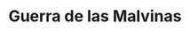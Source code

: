 ﻿---
title: "Guerra de las Malvinas"
permalink: periodes_527.html
layout: periode
dataInici: 1982-04-02
dataFi: 1982-06-14
sidebar: periodes
pares:
  - 309:
    title: "Edad Contemporánea"
    dataInici: "(1776)"

fills:
  - 801:
    title: "Batalla de Pradera del Ganso"
    dataInici: "(1982-05-28)"
    dataFi: "(1982-05-29)"

jocsPrincipals:
  - title: "Where there is Discord"
    bggId: 35614

jocsEscenaris:
  - title: "Port Stanley: Battle for the Falklands"
    bggId: 3161
    dataInici: 
    dataFi: 

jocsEpoca:
jocsEpocaEscenaris:
---
